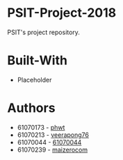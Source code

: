 # PSIT-Project-2018
PSIT's project repository.

# Built-With
* Placeholder

# Authors
* 61070173 - [phwt](https://github.com/phwt)
* 61070213 - [veerapong76](https://github.com/veerapong76)
* 61070044 - [61070044](https://github.com/61070044)
* 61070239 - [maizerocom](https://github.com/maizerocom)
